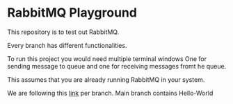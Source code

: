 # RabbitMQ Playground

This repository is to test out RabbitMQ.

Every branch has different functionalities.

To run this project you would need multiple terminal windows
One for sending message to queue and one for receiving messages fromt he queue.

This assumes that you are already running RabbitMQ in your system.

We are following this [link](https://www.rabbitmq.com/tutorials/tutorial-one-javascript) per branch. Main branch contains Hello-World
